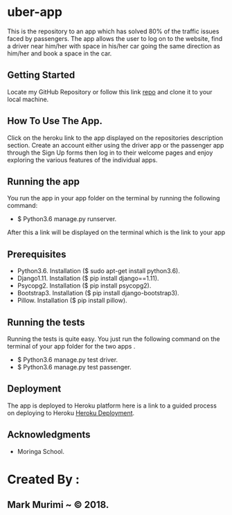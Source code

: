 # uber-app
This is the repository to an app which has solved 80% of the traffic issues faced by passengers. The app allows the user to log on to the website, find a driver near him/her with space in his/her car going the same direction as him/her and book a space in the car.

## Getting Started
Locate my GitHub Repository or follow this link [repo](https://github.com/markmurimi/uber-app) and clone it to your local machine.

## How To Use The App.
Click on the heroku link to the app displayed on the repositories description section. Create an account either using the driver app or the passenger app through the Sign Up forms then log in to their welcome pages and enjoy exploring the various features of the individual apps.

## Running the app
You run the app in your app folder on the terminal by running the following command:
* $ Python3.6 manage.py runserver.

After this a link will be displayed on the terminal which is the link to your app

## Prerequisites
* Python3.6. Installation ($ sudo apt-get install python3.6).
* Django1.11. Installation ($ pip install django==1.11).
* Psycopg2. Installation ($ pip install psycopg2).
* Bootstrap3. Installation ($ pip install django-bootstrap3).
* Pillow. Installation ($ pip install pillow).

## Running the tests
Running the tests is quite easy. You just run the following command on the terminal of your app folder for the two apps .
* $ Python3.6 manage.py test driver.
* $ Python3.6 manage.py test passenger.

## Deployment
The app is deployed to Heroku platform here is a link to a guided process on deploying to Heroku [Heroku Deployment](https://docs.google.com/document/d/181ZqRfJg7B-8EfzB9HJ8FvzAKXR0y5ccZC6bIeafbv0/edit).

## Acknowledgments
* Moringa School.

# Created By :
## Mark Murimi ~ © 2018.